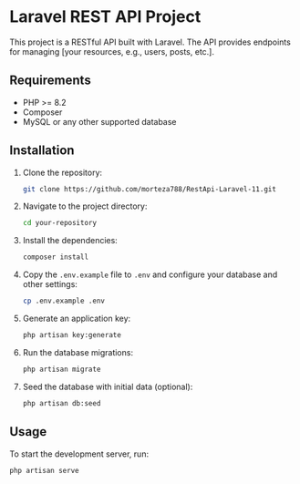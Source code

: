 # Laravel REST API Project

This project is a RESTful API built with Laravel. The API provides endpoints for managing [your resources, e.g., users, posts, etc.].

## Requirements

- PHP >= 8.2
- Composer
- MySQL or any other supported database

## Installation

1. Clone the repository:
    ```bash
    git clone https://github.com/morteza788/RestApi-Laravel-11.git
    ```
2. Navigate to the project directory:
    ```bash
    cd your-repository
    ```
3. Install the dependencies:
    ```bash
    composer install
    ```
4. Copy the `.env.example` file to `.env` and configure your database and other settings:
    ```bash
    cp .env.example .env
    ```
5. Generate an application key:
    ```bash
    php artisan key:generate
    ```
6. Run the database migrations:
    ```bash
    php artisan migrate
    ```
7. Seed the database with initial data (optional):
    ```bash
    php artisan db:seed
    ```

## Usage

To start the development server, run:
```bash
php artisan serve

